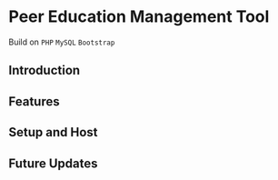 # Peer Education Management Tool
Build on `PHP` `MySQL` `Bootstrap`

## Introduction

## Features

## Setup and Host

## Future Updates
